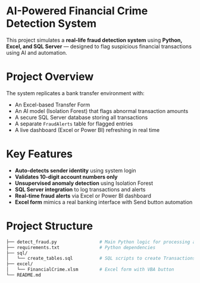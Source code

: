 #  AI-Powered Financial Crime Detection System

This project simulates a **real-life fraud detection system** using **Python, Excel, and SQL Server** — designed to flag suspicious financial transactions using AI and automation.


# Project Overview

The system replicates a bank transfer environment with:

-  An Excel-based Transfer Form
-  An AI model (Isolation Forest) that flags abnormal transaction amounts
-  A secure SQL Server database storing all transactions
-  A separate `FraudAlerts` table for flagged entries
-  A live dashboard (Excel or Power BI) refreshing in real time


# Key Features

- **Auto-detects sender identity** using system login
- **Validates 10-digit account numbers only**
- **Unsupervised anomaly detection** using Isolation Forest
- **SQL Server integration** to log transactions and alerts
- **Real-time fraud alerts** via Excel or Power BI dashboard
- **Excel form** mimics a real banking interface with Send button automation


# Project Structure

```bash
├── detect_fraud.py                # Main Python logic for processing and fraud detection
├── requirements.txt               # Python dependencies
├── sql/
│   └── create_tables.sql          # SQL scripts to create Transactions and FraudAlerts tables
├── excel/
│   └── FinancialCrime.xlsm        # Excel form with VBA button
└── README.md
